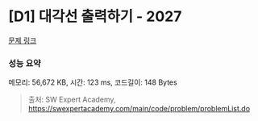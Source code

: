 # [D1] 대각선 출력하기 - 2027 

[문제 링크](https://swexpertacademy.com/main/code/problem/problemDetail.do?contestProbId=AV5QFuZ6As0DFAUq) 

### 성능 요약

메모리: 56,672 KB, 시간: 123 ms, 코드길이: 148 Bytes



> 출처: SW Expert Academy, https://swexpertacademy.com/main/code/problem/problemList.do